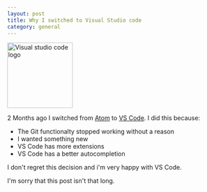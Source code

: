 ```yaml
---
layout: post
title: Why I switched to Visual Studio code
category: general
---
```

<img alt="Visual studio code logo" src="https://user-images.githubusercontent.com/674621/71187801-14e60a80-2280-11ea-94c9-e56576f76baf.png" height="150" />

2 Months ago I switched from [Atom](https://atom.io) to [VS Code](https://code.visualstudio.com). 
I did this because:

* The Git functionalty stopped working without a reason
* I wanted something new
* VS Code has more extensions
* VS Code has a better autocompletion

I don't regret this decision and i'm very happy with VS Code.

I'm  sorry that this post isn't that long.
